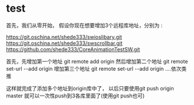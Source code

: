 # test
 首先，我们从零开始， 
 假设你现在想要增加3个远程库地址，分别为 :

https://git.oschina.net/shede333/swioslibary.git 
https://git.oschina.net/shede333/swscrollbar.git 
https://github.com/shede333/CoreAnimationTestSW.git

首先，先增加第一个地址 git remote add origin <url1> 
然后增加第二个地址 git remote set-url --add origin <url2> 
增加第三个地址 git remote set-url --add origin <url3> 
….依次类推

这样就完成了添加多个地址到origin库中了， 
以后只要使用git push origin master 就可以一次性push到3各库里面了(使用git push也可)
